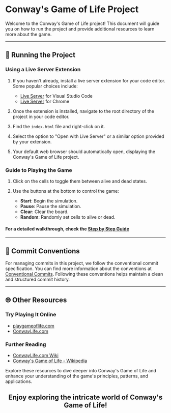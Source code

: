 # Conway's Game of Life Project

Welcome to the Conway's Game of Life project! This document will guide you on how to run the project and provide additional resources to learn more about the game.

---
## 🚀 Running the Project

### Using a Live Server Extension

1. If you haven't already, install a live server extension for your code editor. Some popular choices include:
   - [Live Server](https://marketplace.visualstudio.com/items?itemName=ritwickdey.LiveServer) for Visual Studio Code
   - [Live Server](https://chrome.google.com/webstore/detail/live-server-web-extension/fiegdmejfepffgpnejdinekhfieaogmj) for Chrome

2. Once the extension is installed, navigate to the root directory of the project in your code editor.

3. Find the `index.html` file and right-click on it.

4. Select the option to "Open with Live Server" or a similar option provided by your extension.

5. Your default web browser should automatically open, displaying the Conway's Game of Life project.


### Guide to Playing the Game

1. Click on the cells to toggle them between alive and dead states.

2. Use the buttons at the bottom to control the game:
   - **Start**: Begin the simulation.
   - **Pause**: Pause the simulation.
   - **Clear**: Clear the board.
   - **Random**: Randomly set cells to alive or dead.

#### For a detailed walkthrough, check the [Step by Step Guide](https://scribehow.com/shared/Customize_Game_of_Life_Simulation_Visuals_and_Patterns__n1LPE5YdTHSDSydMI76yfQ)

---

## 📜 Commit Conventions

For managing commits in this project, we follow the conventional commit specification. You can find more information about the conventions at [Conventional Commits](https://www.conventionalcommits.org/en/v1.0.0/). Following these conventions helps maintain a clean and structured commit history.

---

## 🌐 Other Resources

### Try Playing It Online

- [playgameoflife.com](https://playgameoflife.com/)
- [ConwayLife.com](https://conwaylife.com/)

### Further Reading

- [ConwayLife.com Wiki](https://conwaylife.com/wiki/)
- [Conway's Game of Life - Wikipedia](https://en.wikipedia.org/wiki/Conway%27s_Game_of_Life)

Explore these resources to dive deeper into Conway's Game of Life and enhance your understanding of the game's principles, patterns, and applications.

<div align="center">
  <h2>Enjoy exploring the intricate world of Conway's Game of Life!</h2>
</div>
